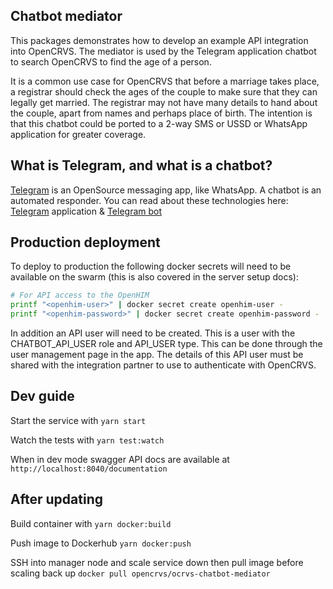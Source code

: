 ## Chatbot mediator

This packages demonstrates how to develop an example API integration into OpenCRVS.
The mediator is used by the Telegram application chatbot to search OpenCRVS to find the age of a person.

It is a common use case for OpenCRVS that before a marriage takes place, a registrar should check the ages of the couple to make sure that they can legally get married.
The registrar may not have many details to hand about the couple, apart from names and perhaps place of birth.
The intention is that this chatbot could be ported to a 2-way SMS or USSD or WhatsApp application for greater coverage.

## What is Telegram, and what is a chatbot?

[Telegram](https://telegram.org/) is an OpenSource messaging app, like WhatsApp. A chatbot is an automated responder.
You can read about these technologies here: [Telegram](https://telegram.org/) application & [Telegram bot](https://core.telegram.org/bots)

## Production deployment

To deploy to production the following docker secrets will need to be available on the swarm (this is also covered in the server setup docs):

```sh
# For API access to the OpenHIM
printf "<openhim-user>" | docker secret create openhim-user -
printf "<openhim-password>" | docker secret create openhim-password -
```

In addition an API user will need to be created. This is a user with the CHATBOT_API_USER role and API_USER type. This can be done through the user management page in the app. The details of this API user must be shared with the integration partner to use to authenticate with OpenCRVS.

## Dev guide

Start the service with `yarn start`

Watch the tests with `yarn test:watch`

When in dev mode swagger API docs are available at `http://localhost:8040/documentation`

## After updating

Build container with `yarn docker:build`

Push image to Dockerhub `yarn docker:push`

SSH into manager node and scale service down then pull image before scaling back up `docker pull opencrvs/ocrvs-chatbot-mediator`

